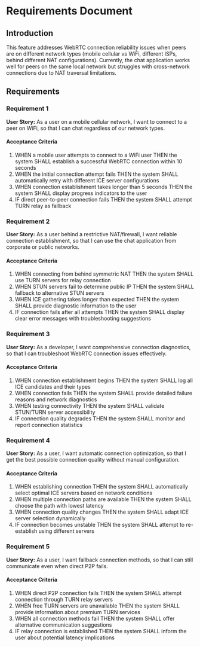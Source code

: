 # Requirements Document

## Introduction

This feature addresses WebRTC connection reliability issues when peers are on different network types (mobile cellular vs WiFi, different ISPs, behind different NAT configurations). Currently, the chat application works well for peers on the same local network but struggles with cross-network connections due to NAT traversal limitations.

## Requirements

### Requirement 1

**User Story:** As a user on a mobile cellular network, I want to connect to a peer on WiFi, so that I can chat regardless of our network types.

#### Acceptance Criteria

1. WHEN a mobile user attempts to connect to a WiFi user THEN the system SHALL establish a successful WebRTC connection within 10 seconds
2. WHEN the initial connection attempt fails THEN the system SHALL automatically retry with different ICE server configurations
3. WHEN connection establishment takes longer than 5 seconds THEN the system SHALL display progress indicators to the user
4. IF direct peer-to-peer connection fails THEN the system SHALL attempt TURN relay as fallback

### Requirement 2

**User Story:** As a user behind a restrictive NAT/firewall, I want reliable connection establishment, so that I can use the chat application from corporate or public networks.

#### Acceptance Criteria

1. WHEN connecting from behind symmetric NAT THEN the system SHALL use TURN servers for relay connection
2. WHEN STUN servers fail to determine public IP THEN the system SHALL fallback to alternative STUN servers
3. WHEN ICE gathering takes longer than expected THEN the system SHALL provide diagnostic information to the user
4. IF connection fails after all attempts THEN the system SHALL display clear error messages with troubleshooting suggestions

### Requirement 3

**User Story:** As a developer, I want comprehensive connection diagnostics, so that I can troubleshoot WebRTC connection issues effectively.

#### Acceptance Criteria

1. WHEN connection establishment begins THEN the system SHALL log all ICE candidates and their types
2. WHEN connection fails THEN the system SHALL provide detailed failure reasons and network diagnostics
3. WHEN testing connectivity THEN the system SHALL validate STUN/TURN server accessibility
4. IF connection quality degrades THEN the system SHALL monitor and report connection statistics

### Requirement 4

**User Story:** As a user, I want automatic connection optimization, so that I get the best possible connection quality without manual configuration.

#### Acceptance Criteria

1. WHEN establishing connection THEN the system SHALL automatically select optimal ICE servers based on network conditions
2. WHEN multiple connection paths are available THEN the system SHALL choose the path with lowest latency
3. WHEN connection quality changes THEN the system SHALL adapt ICE server selection dynamically
4. IF connection becomes unstable THEN the system SHALL attempt to re-establish using different servers

### Requirement 5

**User Story:** As a user, I want fallback connection methods, so that I can still communicate even when direct P2P fails.

#### Acceptance Criteria

1. WHEN direct P2P connection fails THEN the system SHALL attempt connection through TURN relay servers
2. WHEN free TURN servers are unavailable THEN the system SHALL provide information about premium TURN services
3. WHEN all connection methods fail THEN the system SHALL offer alternative communication suggestions
4. IF relay connection is established THEN the system SHALL inform the user about potential latency implications